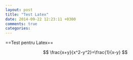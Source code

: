 ```yaml
---
layout: post
title: "Test Latex"
date: 2014-09-22 12:23:11 +0300
comments: true
categories: 
---
```


==Test pentru Latex==

$$
\frac{x+y}{x^2-y^2}=\frac{1}{x-y}
$$

